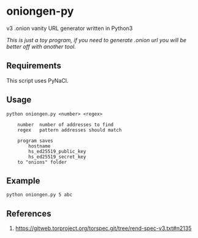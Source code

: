 # oniongen-py

v3 .onion vanity URL generator written in Python3

_This is just a toy program, if you need to generate .onion
url you will be better off with another tool._

## Requirements

This script uses PyNaCl.

## Usage

    python oniongen.py <number> <regex>

        number  number of addresses to find
        regex   pattern addresses should match

        program saves
            hostname
            hs_ed25519_public_key
            hs_ed25519_secret_key
        to "onions" folder

## Example

    python oniongen.py 5 abc

## References

1. https://gitweb.torproject.org/torspec.git/tree/rend-spec-v3.txt#n2135